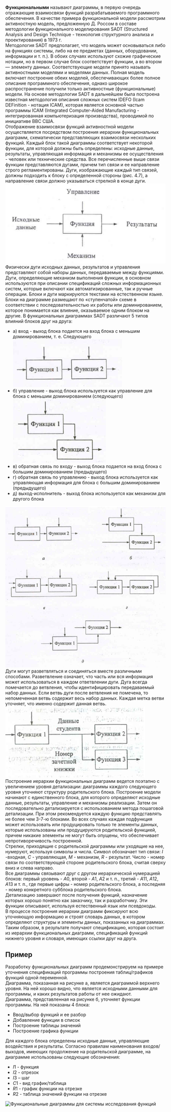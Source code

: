**Функциональными** называют диаграммы, в первую очередь отражающие взаимосвязи функций разрабатываемого программного обеспечения. В качестве примера функциональной модели рассмотрим активностную модель, предложенную Д. Россом в составе методологии функционального моделирования SADT (Structured Analysis and Design Technique - технология структурного анализа и проектирования) в 1973 г.  
Методология SADT предполагает, что модель может основываться либо на функциях системы, либо на ее предметах (данных, оборудовании, информации и т. п.). В обоих случаях используют схожие графические нотации, но в первом случае блок соответствует функции, а во втором — элементу данных. Соответствующие модели принято называть активностными моделями и моделями данных. Полная модель включает построение обеих моделей, обеспечивающих более полное описание программного обеспечения, однако широкое распространение получили только активностные (функциональные) модели. На основе методологии SADT в дальнейшем была построена известная методология описания сложных систем IDEFO (Icam DEFinition - нотация ICAM), которая является основной частью программы ICAM (Integrated Computer-Aided Manufacturing - интегрированная компьютеризация производства), проводимой по инициативе ВВС США.  
Отображение взаимосвязи функций активностной модели осуществляется посредством построения иерархии функциональных диаграмм, схематически представляющих взаимосвязи нескольких функций. Каждый блок такой диаграммы соответствует некоторой функции, для которой должны быть определены: исходные данные, результаты, управляющая информация и механизмы ее осуществления - человек или технические средства. Все перечисленные выше связи функции представляются дугами, причем тип связи и ее направление строго регламентированы. Дуги, изображающие каждый тип связей, должны подходить к блоку с определенной стороны (рис. 4.7), а направление связи должно указываться стрелкой в конце дуги.  
![Функциональный блок и интерфейсные дуги](../Pictures/14_01.%20Функциональный%20блок%20и%20интерфейсные%20дуги.png)  
Физически дуги исходных данных, результатов и управления представляют собой наборы данных, передаваемые между функциями. Дуги, определяющие механизм выполнения функции, в основном используются при описании спецификаций сложных информационных систем, которые включают как автоматизированные, так и ручные операции. Блоки и дуги маркируются текстами на естественном языке.  
Блоки на диаграмме размещают по «ступенчатой» схеме в соответствии с последовательностью их работы или доминированием, которое понимается как влияние, оказываемое одним блоком на другие. В функциональных диаграммах SADT различают 5 типов влияний блоков друг на друга:
- а) вход - выход блока подается на вход блока с меньшим доминированием, т. е. Следующего  
	![Типы влияний блоков - Вход](../Pictures/14_02.%20Типы%20влияний%20блоков%20-%20Вход.png)
- б) управление - выход блока используется как управление для блока с меньшим доминированием (следующего)  
	![Типы влияний блоков - Вход](../Pictures/14_03.%20Типы%20влияний%20блоков%20-%20Управление.png)
- в) обратная связь по входу - выход блока подается на вход блока с большим доминированием (предыдущего)
- г) обратная связь по управлению - выход блока используется как управляющая информация для блока с большим доминированием (предыдущего)
- д) выход-исполнитель - выход блока используется как механизм для другого блока
  
![Типы влияний блоков](../Pictures/14_02.%20Типы%20влияний%20блоков.png)  
Дуги могут разветвляться и соединяться вместе различными способами. Разветвление означает, что часть или вся информация может использоваться в каждом ответвлении дуги. Дуга всегда помечается до ветвления, чтобы идентифицировать передаваемый набор данных. Если ветвь дуги после ветвления не помечена, то непомеченная ветвь содержит весь набор данных. Каждая метка ветви уточняет, что именно содержит данная ветвь.  
![Пример обозначения дуг при ветвлении](../Pictures/14_03.%20Пример%20обозначения%20дуг%20при%20ветвлении.png)  
Построение иерархии функциональных диаграмм ведется поэтапно с увеличением уровня детализации: диаграммы каждого следующего уровня уточняют структуру родительского блока. Построение модели начинают с единственного блока, для которого определяют исходные данные, результаты, управление и механизмы реализации. Затем он последовательно детализируется с использованием метода пошаговой детализации. При этом рекомендуется каждую функцию представлять не более чем 3-7-ю блоками. Во всех случаях каждая подфункция может использовать или продуцировать только те элементы данных, которые использованы или продуцируются родительской функцией, причем никакие элементы не могут быть опущены, что обеспечивает непротиворечивость построенной.  
Стрелки, приходящие с родительской диаграммы или уходящие на нее, нумеруют, используя символы и числа. Символ обозначает тип связи: $I$ -входная, $С$ - управляющая, $М$ - механизм, $R$ - результат. Число - номер связи по соответствующей стороне родительского блока, считая сверху вниз и слева направо.  
Все диаграммы связывают друг с другом иерархической нумерацией блоков: первый уровень - $А0$, второй - $А1$, $А2$ и т. п., третий - $A11$, $A12$, $А13$ и т. п., где первые цифры - номер родительского блока, а последняя - номер конкретного субблока родительского блока.  
Детализацию завершают после получения функций, назначение которых хорошо понятно как заказчику, так и разработчику. Эти функции описывают, используя естественный язык или
псевдокоды.  
В процессе построения иерархии диаграмм фиксируют всю уточняющую информацию и строят словарь данных, в котором определяют структуры и элементы данных, показанных на
диаграммах.  
Таким образом, в результате получают спецификацию, которая состоит из иерархии функциональных диаграмм, спецификаций функций нижнего уровня и словаря, имеющих ссылки друг на друга.
## Пример
Разработку функциональных диаграмм продемонстрируем на примере уточнения спецификаций программы построения таблиц/графиков функций одной переменной.  
Диаграмма, показанная на рисунке а, является диаграммой верхнего уровня. На ней хорошо
видно, что является исходными данными для программы, и каких результатов работы от нее
ожидают.  
Диаграмма, представленная на рисунке б, уточняет функции программы. На ней показаны
4 блока: 
- Ввод/выбор функций и ее разбор
- Добавление функции в список
- Построение таблицы значений
- Построение графика функции
  
Для каждого блока определены исходные данные, управляющие воздействия и результаты. Согласно правилам наименования входов/выходов, имеющих продолжение на родительской диаграмме, на диаграмме использованы следующие обозначения:
- $I1$ - функция
- $I2$ - отрезок
- $I3$ – шаг
- $С1$ - вид график/таблица
- $R1$ - график функции на отрезке
- $R2$ - таблица значений функции на отрезке
  
![Функциональные диаграммы для системы исследования функций](14_04.%20Функциональные%20диаграммы%20для%20системы%20исследования%20функций.png)  

